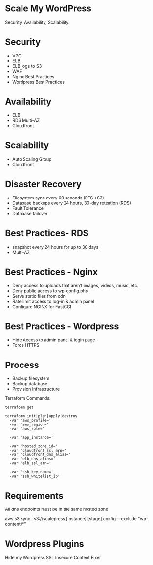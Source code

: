 # Scale My WordPress

Security, Availability, Scalability.  

# Security
- VPC
- ELB
- ELB logs to S3
- WAF
- Nginx Best Practices
- Wordpress Best Practices

# Availability
- ELB
- RDS Multi-AZ
- Cloudfront

# Scalability
- Auto Scaling Group
- Cloudfront


# Disaster Recovery
- Filesystem sync every 60 seconds (EFS->S3)
- Database backups every 24 hours, 30-day retention (RDS)
- Fault Tolerance
- Database failover

# Best Practices- RDS
- snapshot every 24 hours for up to 30 days
- Multi-AZ

# Best Practices - Nginx
- Deny access to uploads that aren’t images, videos, music, etc.
- Deny public access to wp-config.php
- Serve static files from cdn
- Rate limit access to log-in & admin panel
- Configure NGINX for FastCGI

# Best Practices - Wordpress
- Hide Access to admin panel & login page
- Force HTTPS

# Process
- Backup filesystem
- Backup database
- Provision Infrastructure


Terraform Commands:
```
terraform get
```

```
terraform init|plan|apply|destroy
  -var 'aws_profile='
  -var 'aws_region='
  -var 'aws_role='

  -var 'app_instance='

  -var 'hosted_zone_id='
  -var 'cloudfront_ssl_arn='
  -var 'cloudfront_dns_alias='
  -var 'elb_dns_alias='
  -var 'elb_ssl_arn='

  -var 'ssh_key_name='
  -var 'ssh_whitelist_ip'
```


# Requirements
All dns endpoints must be in the same hosted zone


aws s3 sync . s3://scalepress.[instance].[stage].config --exclude "wp-content/*"


# Wordpress Plugins
Hide my Wordpress
SSL Insecure Content Fixer
